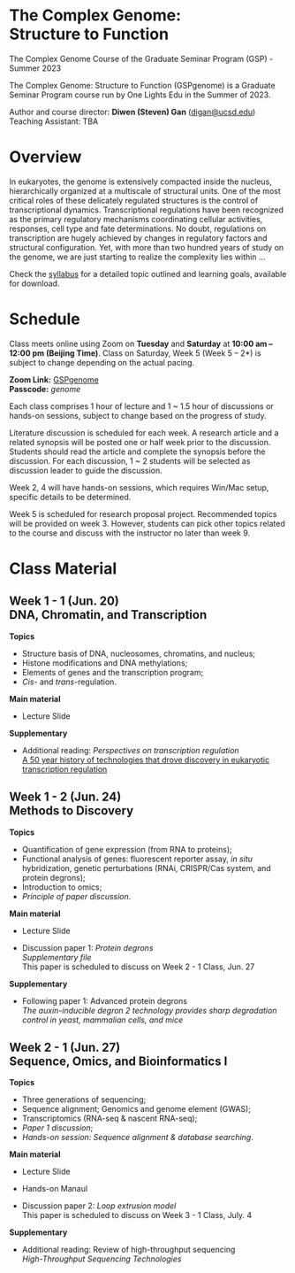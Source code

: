 # The Complex Genome: <br> Structure to Function
The Complex Genome Course of the Graduate Seminar Program (GSP) - Summer 2023

The Complex Genome: Structure to Function (GSPgenome) is a Graduate Seminar Program course run by One Lights Edu in the Summer of 2023.

Author and course director: **Diwen (Steven) Gan** ([digan@ucsd.edu](mailto:digan@ucsd.edu))
Teaching Assistant: TBA


# Overview

In eukaryotes, the genome is extensively compacted inside the nucleus, hierarchically organized at a multiscale of structural units. One of the most critical roles of these delicately regulated structures is the control of transcriptional dynamics. Transcriptional regulations have been recognized as the primary regulatory mechanisms coordinating cellular activities, responses, cell type and fate determinations. No doubt, regulations on transcription are hugely achieved by changes in regulatory factors and structural configuration. Yet, with more than two hundred years of study on the genome, we are just starting to realize the complexity lies within … 

Check the [syllabus](Syllabus/GSPgenome_S23_Syllabus.pdf) for a detailed topic outlined and learning goals, available for download.


# Schedule

Class meets online using Zoom on **Tuesday** and **Saturday** at **10:00 am – 12:00 pm (Beijing Time)**. Class on Saturday, Week 5 (Week 5 – 2*) is subject to change depending on the actual pacing.

**Zoom Link:** [GSPgenome](https://ucsd.zoom.us/j/94452736592?pwd=SUoxUVkrVTd6emFFNUR3a2JvQ3F1dz09) <br> **Passcode:** *genome*

Each class comprises 1 hour of lecture and 1 ~ 1.5 hour of discussions or hands-on sessions, subject to change based on the progress of study.

Literature discussion is scheduled for each week. A research article and a related synopsis will be posted one or half week prior to the discussion. Students should read the article and complete the synopsis before the discussion. For each discussion, 1 ~ 2 students will be selected as discussion leader to guide the discussion. 

Week 2, 4 will have hands-on sessions, which requires Win/Mac setup, specific details to be determined.

Week 5 is scheduled for research proposal project. Recommended topics will be provided on week 3. However, students can pick other topics related to the course and discuss with the instructor no later than week 9.


# Class Material

## Week 1 - 1 (Jun. 20) <br> DNA, Chromatin, and Transcription

**Topics**

- Structure basis of DNA, nucleosomes, chromatins, and nucleus;
- Histone modifications and DNA methylations;
- Elements of genes and the transcription program;
- *Cis*- and *trans*-regulation.

**Main material**

- Lecture Slide

**Supplementary**

- Additional reading: *Perspectives on transcription regulation* <br> [A 50 year history of technologies that drove discovery in eukaryotic transcription regulation](https://github.com/onelightsGan/gspGenome_S23/blob/cad601f09d78f26e07146ae69fd5469461db17d7/Reference%20Paper/Week%201-1/A%2050%20year%20history%20of%20technologies%20that%20drove%20discovery%20in%20eukaryotic%20transcription%20regulation.pdf)


## Week 1 - 2 (Jun. 24) <br> Methods to Discovery

**Topics**

- Quantification of gene expression (from RNA to proteins);
- Functional analysis of genes: fluorescent reporter assay, *in situ* hybridization, genetic perturbations (RNAi, CRISPR/Cas system, and protein degrons); 
- Introduction to omics;
- *Principle of paper discussion*.

**Main material**

- Lecture Slide

- Discussion paper 1: *Protein degrons* <br> *Supplementary file* <br> This paper is scheduled to discuss on Week 2 - 1 Class, Jun. 27

**Supplementary**

- Following paper 1: Advanced protein degrons <br> *The auxin-inducible degron 2 technology provides sharp degradation control in yeast, mammalian cells, and mice*

## Week 2 - 1 (Jun. 27) <br> Sequence, Omics, and Bioinformatics I

**Topics**

- Three generations of sequencing;
- Sequence alignment; Genomics and genome element (GWAS);
- Transcriptomics (RNA-seq & nascent RNA-seq);
- *Paper 1 discussion*;
- *Hands-on session: Sequence alignment & database searching*.

**Main material**

- Lecture Slide
- Hands-on Manaul

- Discussion paper 2: *Loop extrusion model* <br> This paper is scheduled to discuss on Week 3 - 1 Class, July. 4

**Supplementary**

- Additional reading: Review of high-throughput sequencing <br> *High-Throughput Sequencing Technologies*
